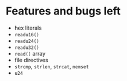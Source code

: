 
# Features and bugs left

- hex literals
- `readu16()` 
- `readu24()` 
- `readu32()` 
- `read()` array
- file directives
- `strcmp`, `strlen`, `strcat`, `memset`
- `u24`

